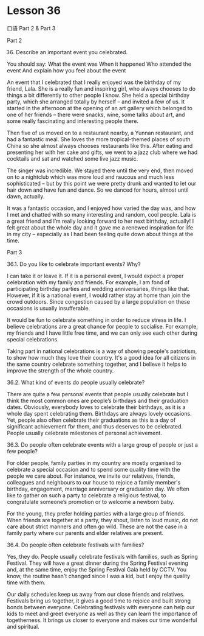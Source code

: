# Lesson 36

口语 Part 2 & Part 3

Part 2

36.   Describe an important event you celebrated. 

You should say:
What the event was
When it happened
Who attended the event
And explain how you feel about the event

An event that I celebrated that I really enjoyed was the birthday of my friend, Lala. She is a really fun and inspiring girl, who always chooses to do things a bit differently to other people I know. She held a special birthday party, which she arranged totally by herself – and invited a few of us. It started in the afternoon at the opening of an art gallery which belonged to one of her friends – there were snacks, wine, some talks about art, and some really fascinating and interesting people there.

Then five of us moved on to a restaurant nearby, a Yunnan restaurant, and had a fantastic meal. She loves the more tropical-themed places of south China so she almost always chooses restaurants like this. After eating and presenting her with her cake and gifts, we went to a jazz club where we had cocktails and sat and watched some live jazz music.

The singer was incredible. We stayed there until the very end, then moved on to a nightclub which was more loud and raucous and much less sophisticated – but by this point we were pretty drunk and wanted to let our hair down and have fun and dance. So we danced for hours, almost until dawn, actually.

It was a fantastic occasion, and I enjoyed how varied the day was, and how I met and chatted with so many interesting and random, cool people. Lala is a great friend and I’m really looking forward to her next birthday, actually! I felt great about the whole day and it gave me a renewed inspiration for life in my city – especially as I had been feeling quite down about things at the time.

Part 3

36.1. Do you like to celebrate important events? Why?

I can take it or leave it. If it is a personal event, I would expect a proper celebration with my family and friends. For example, I am fond of participating birthday parties and wedding anniversaries, things like that. However, if it is a national event, I would rather stay at home than join the crowd outdoors.
Since congestion caused by a large population on these occasions is usually insufferable.

It would be fun to celebrate something in order to reduce stress in life. I believe celebrations are a great chance for people to socialise. For example, my friends and I have little free time, and we can only see each other during special celebrations.

Taking part in national celebrations is a way of showing people's patriotism, to show how much they love their country. It's a good idea for all citizens in the same country celebrate something together, and I believe it helps to improve the strength of the whole country.

36.2. What kind of events do people usually celebrate?

There are quite a few personal events that people usually celebrate but I think the most common ones are people’s birthdays and their graduation dates. Obviously, everybody loves to celebrate their birthdays, as it is a whole day spent celebrating them. Birthdays are always lovely occasions. Yet, people also often celebrate their graduations as this is a day of significant achievement fbr them, and thus deserves to be celebrated. People usually celebrate milestones of personal achievement.

36.3. Do people often celebrate events with a large group of people or just a few people?

For older people, family parties in my country are mostly organised to celebrate a special occasion and to spend some quality time with the people we care about. For instance, we invite our relatives, friends, colleagues and neighbours to our house to rejoice a family member's birthday, engagement, marriage anniversary or graduation day. We often like to gather on such a party to celebrate a religious festival, to congratulate someone’s promotion or to welcome a newborn baby.

For the young, they prefer holding parties with a large group of friends. When friends are together at a party, they shout, listen to loud music, do not care about strict manners and often go wild. These are not the case in a family party where our parents and elder relatives are present.

36.4. Do people often celebrate festivals with families?

Yes, they do. People usually celebrate festivals with families, such as Spring Festival. They will have a great dinner during the Spring Festival evening and, at the same time, enjoy the Spring Festival Gala held by CCTV. You know, the routine hasn't changed since I was a kid, but I enjoy the quality time with them.

Our daily schedules keep us away from our close friends and relatives. Festivals bring us together, it gives a good time to rejoice and built strong bonds between everyone. Celebrating festivals with everyone can help our kids to meet and greet everyone as well as they can learn the importance of togetherness. It brings us closer to everyone and makes our time wonderful and spiritual.